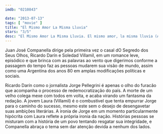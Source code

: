 ```yaml
---
imdb: "0210843"

date: "2013-07-13"
tags: [ "movie" ]
title: "El Mismo Amor La Misma Lluvia"
stars: "3/5"
desc: "El Mismo Amor La Misma Lluvia. El mismo amor, la misma lluvia (Argentina, 1999). Dirigido por Juan José Campanella. Escrito por Juan José Campanella, Fernando Castets. Com Ricardo Darín, Soledad Villamil, Ulises Dumont, Eduardo Blanco, Graciela Tenenbaum, Alfonso De Grazia, Alicia Zanca, Mariana Richaudeau, Alejandro Buzzoni."
---
```

Juan José Companella dirige pela primeira vez o casal dO Segredo dos Seus Olhos, Ricardo Darín e Soledad Villamil, em um romance leve, episódico e que brinca com as palavras ao vento que digerimos conforme a passagem do tempo faz as pessoas mudarem sua visão de mundo, assim como uma Argentina dos anos 80 em amplas modificações políticas e sociais.

Ricardo Darín como o jornalista Jorge Pellegrini é apenas o olho do furacão que acompanha o processo de redemocratização do país. A morte de um velho colega mexe com todos em volta, e acaba virando um fantasma da redação. A jovem Laura (Villamil) é o combustível que tenta empurrar Jorge para o caminho do sucesso, mesmo este sem o desejo de desengavetar suas ambições literárias. A ironia de Jorge em um momento particularmente hipócrita com Laura reflete a própria ironia da nação. Histórias pessoas se misturam com a história de um povo tentando resgatar sua integridade, e Companella abraça o tema sem dar atenção devida a nenhum dos lados.

